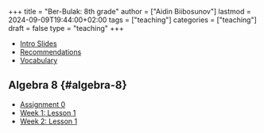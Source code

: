 +++
title = "Ber-Bulak: 8th grade"
author = ["Aidin Biibosunov"]
lastmod = 2024-09-09T19:44:00+02:00
tags = ["teaching"]
categories = ["teaching"]
draft = false
type = "teaching"
+++

-   [Intro Slides](/reveal_js_talks/intro_me/intro.html)
-   [Recommendations](/html_files/recommendations.html)
-   [Vocabulary](/pdf_files/berbulak/algebra_8/assignments/vocab.html)


## Algebra 8 {#algebra-8}

-   [Assignment 0](/pdf_files/berbulak/algebra_8/assignments/week1_asst0.html)
-   [Week 1: Lesson 1](/pdf_files/berbulak/algebra_8/assignments/week1_lesson1.html)
-   [Week 2: Lesson 1](/pdf_files/berbulak/algebra_8/assignments/algebra8_week2.html)